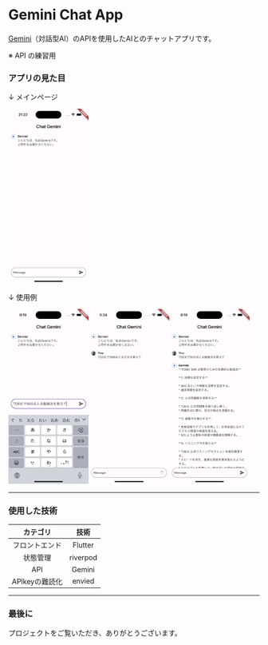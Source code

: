 # Gemini Chat App　


[Gemini](https://gemini.google.com/app)（対話型AI）のAPIを使用したAIとのチャットアプリです。

※ API の練習用

### アプリの見た目
↓ メインページ

<img src="images/main_page.png" alt="メインページ" width= "32%">

<br>

↓ 使用例

<img src="images/ex1.png" alt="" width = "32%"><img src="images/ex2.png" alt="" width = "32%"><img src="images/ex3.png" alt="" width = "32%">


---

### 使用した技術
|カテゴリ |技術 |
|:---:|:---:|
| フロントエンド | Flutter |
| 状態管理 | riverpod |
| API | Gemini |
|APIkeyの難読化 | envied | 

---

### 最後に
プロジェクトをご覧いただき、ありがとうございます。

